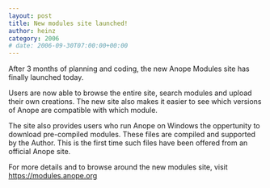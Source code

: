 ```yaml
---
layout: post
title: New modules site launched!
author: heinz
category: 2006
# date: 2006-09-30T07:00:00+00:00
---
```


<!--
BEGIN SUMMARY
After 3 months of planning and coding, the new Anope Modules site has finally launched.
END SUMMARY
-->

<p>After 3 months of planning and coding, the new Anope Modules site has finally launched today.</p><p>Users are now able to browse the entire site, search modules and upload their own creations. The new site also makes it easier to see which versions of Anope are compatible with which module.</p><p>The site also provides users who run Anope on Windows the oppertunity to download pre-compiled modules. These files are compiled and supported by the Author. This is the first time such files have been offered from an official Anope site.</p><p>For more details and to browse around the new modules site, visit <a href="https://modules.anope.org/">https://modules.anope.org</a></p>
